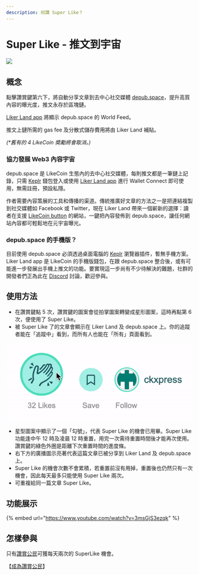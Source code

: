 ```yaml
---
description: 何謂 Super Like？
---
```


# Super Like - 推文到宇宙

![](../../.gitbook/assets/likecoin\_ad92\_super\_like\_dragonball.png)

## 概念

點擊讚賞鍵第六下，將自動分享文章到去中心社交媒體 [depub.space](../depub.space/)，提升高質內容的曝光度，推文永存於區塊鏈。

[Liker Land app](https://liker.land/getapp) 將顯示 depub.space 的 World Feed。

推文上鏈所需的 gas fee 及分散式儲存費用將由 Liker Land 補貼。

_(\*舊有的 4 LikeCoin 奬勵將會取消。)_

### **協力發展 Web3 內容宇宙**

depub.space 是 LikeCoin 生態內的去中心社交媒體，每則推文都是一筆鏈上記錄，只需 [Keplr](../../guides/wallet/keplr.md) 錢包登入或使用 [Liker Land app](https://liker.land/getapp) 進行 Wallet Connect 即可使用，無需註冊，預設私隱。

作者需要內容策展的工具和傳播的渠道。傳統推廣好文章的方法之一是把連結複製到社交媒體如 Facebook 或 Twitter，現在 Liker Land 帶來一個嶄新的選擇：讀者在支援 [LikeCoin button](../creator/) 的網站，一鍵把內容發佈到 depub.space，讓任何網站內容都可輕鬆地在元宇宙曝光。

### depub.space 的手機版？

目前使用 depub.space 必須透過桌面電腦的 [Keplr](../../guides/wallet/keplr.md) 瀏覽器插件，暫無手機方案。Liker Land app 是 LikeCoin 的手機版錢包，在跟 depub.space 整合後，或有可能進一步發展出手機上推文的功能。要實現這一步尚有不少待解決的難題，社群的開發者們正為此在 [Discord](http://discord.gg/likecoin) 討論，歡迎參與。

## 使用方法

* 在讚賞鍵點 5 次，讚賞鍵的圖案會從拍掌圖案轉變成星形圖案，這時再點第 6 次，便使用了 Super Like。
* 被 Super Like 了的文章會顯示在 Liker Land 及 depub.space 上。你的追蹤者能在「追蹤中」看到，而所有人也能在「所有」頁面看到。

![](../../.gitbook/assets/superlike.gif)

* 星型圖案中顯示了一個「勾號」，代表 Super Like 的機會已用畢。Super Like 功能逢中午 12 時及凌晨 12 時重置，用完一次需待重置時間後才能再次使用。讚賞鍵的綠色外圈是距離下次重置時間的進度條。
* 右下方的廣播圖示亮著代表這篇文章已被分享到 Liker Land 及 depub.space 上。
* Super Like 的機會次數不會累積，若重置前沒有用掉，重置後也仍然只有一次機會，因此每天最多只能使用 Super Like 兩次。
* 可重複給同一篇文章 Super Like。

## 功能展示

{% embed url="https://www.youtube.com/watch?v=3msGjS3ezqk" %}

## 怎樣參與

只有[讚賞公民](../civic-liker/)可獲每天兩次的 SuperLike 機會。

【[成為讚賞公民](<../civic-liker/be-a-civic-liker (1).md>)】
